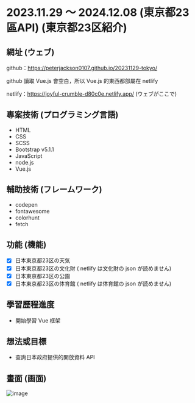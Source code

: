 # 2023.11.29 ～ 2024.12.08 (東京都23區API) (東京都23区紹介)

## 網址 (ウェブ)
github：https://peterjackson0107.github.io/20231129-tokyo/

github 讀取 Vue.js 會空白，所以 Vue.js 的東西都部屬在 netlify

netlify：https://joyful-crumble-d80c0e.netlify.app/ (ウェブがここで)
## 專案技術 (プログラミング言語)
- HTML
- CSS
- SCSS
- Bootstrap v5.1.1
- JavaScript
- node.js
- Vue.js

## 輔助技術 (フレームワーク)
- codepen
- fontawesome
- colorhunt
- fetch

## 功能 (機能)
- [x] 日本東京都23区の天気
- [x] 日本東京都23区の文化財 ( netlify は文化財の json が読めません)
- [x] 日本東京都23区の公園
- [x] 日本東京都23区の体育館 ( netlify は体育館の json が読めません)

## 學習歷程進度
* 開始學習 Vue 框架

## 想法或目標
* 查詢日本政府提供的開放資料 API

## 畫面 (画面)

![image](https://github.com/peterjackson0107/20231129-tokyo/assets/151004314/8d2aaf00-f62e-459d-bef0-c02c34d53c18)

